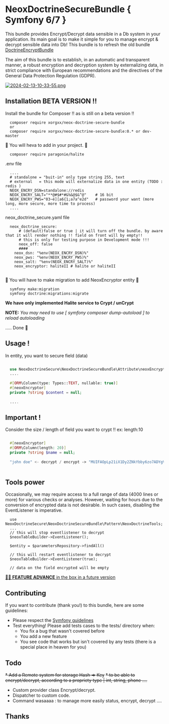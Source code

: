 
# NeoxDoctrineSecureBundle { Symfony 6/7 } 
This bundle provides Encrypt/Decrypt data sensible in a Db system in your application.
Its main goal is to make it simple for you to manage encrypt & decrypt sensible data into Db!
This bundle is to refresh the old bundle [DoctrineEncryptBundle](https://github.com/absolute-quantum/DoctrineEncryptBundle)

The aim of this bundle is to establish, in an automatic and transparent manner, a robust encryption and decryption
system by externalizing data, in strict compliance with European recommendations and the directives of the General Data
Protection Regulation (GDPR).

[![2024-02-13-10-33-55.png](https://i.postimg.cc/66C5K8PK/2024-02-13-10-33-55.png)](https://postimg.cc/145Zc3P7)
## Installation BETA VERSION !!

Install the bundle for Composer !! as is still on a beta version !!

````
  composer require xorgxx/neox-doctrine-secure-bundle
  or 
  composer require xorgxx/neox-doctrine-secure-bundle:0.* or dev-master
````
🚨 You will heva to add in your project. 🚨
````
  composer require paragonie/halite
````
.env file
````
  ....
  # standalone = "buit-in" only type string 255, text 
  # external   = this mode will externalize data in one entity (TODO : redis )
  NEOX_ENCRY_DSN=standalone://redis
  NEOX_ENCRY_SALT="**@#$#*#&%&@$&^@"    # 16 bit
  NEOX_ENCRY_PWS="03~é][a6{1;a7a^e2d"   # password your want (more long, more secure, more time to process)
  ....
````
neox_doctrine_secure.yaml file
````
  neox_doctrine_secure:
      # (default)false or true | it will turn off the bundle. by aware that it will render nothing !! field on front will by empty!!
      # this is only for testing purpose in Development mode !!!
      neox_off: false
      ####
    neox_dsn: "%env(NEOX_ENCRY_DSN)%"
    neox_pws: "%env(NEOX_ENCRY_PWS)%"
    neox_salt: "%env(NEOX_ENCRY_SALT)%"
    neox_encryptor: haliteII # halite or haliteII
  
````
🚨 You will have to make migration to add NeoxEncryptor entity 🚨
````
  symfony make:migration
  symfony doctrine:migrations:migrate
````
**We have only implemented Halite service to Crypt / unCrypt**

**NOTE:** _You may need to use [ symfony composer dump-autoload ] to reload autoloading_

 ..... Done 🎈

## Usage !
In entity, you want to secure field (data) 
````php

  use NeoxDoctrineSecure\NeoxDoctrineSecureBundle\Attribute\neoxEncryptor; 
  ....
  
  #[ORM\Column(type: Types::TEXT, nullable: true)]
  #[neoxEncryptor]
  private ?string $content = null;
  
  ....
````
## Important !
Consider the size / length of field you want to crypt !! ex: length:10 
````php

  #[neoxEncryptor]
  #[ORM\Column(length: 20)]
  private ?string $name = null;
  
  "john doe" <- decrypt / encrypt -> "MUIFAOpLp21iX1Dy2ZNkYbby6zo7ADYgVs-hGkNaWR2OF5AbQUMcBKZHigtFVxZiIFWyOTV8Ts-9q_pNAHBxCKcAPZNJjfPgVQglMLAKi0bZicmPlCQKJpRpX2k5IAjAqawOlFsPpD9KikIEFRhuy"
  
````
## Tools power
Occasionally, we may require access to a full range of data (4000 lines or more) for various checks or analyses. However, waiting for hours due to the conversion of encrypted data is not desirable. In such cases, disabling the EventListener is imperative.
````
  use NeoxDoctrineSecure\NeoxDoctrineSecureBundle\Pattern\NeoxDoctrineTools;
  ...
  // this will stop eventlistener to decrypt
  $neoxTableBuilder->EventListener();
  
  $entity = $parametersRepository->findAll()
  
  // this will restart eventlistener to decrypt
  $neoxTableBuilder->EventListener(true);
  
  // data on the field encrypted will be empty
````


[🚨🚨 **FEATURE ADVANCE** in the box in a future version](Doc/External.md)

## Contributing
If you want to contribute \(thank you!\) to this bundle, here are some guidelines:

* Please respect the [Symfony guidelines](http://symfony.com/doc/current/contributing/code/standards.html)
* Test everything! Please add tests cases to the tests/ directory when:
    * You fix a bug that wasn't covered before
    * You add a new feature
    * You see code that works but isn't covered by any tests \(there is a special place in heaven for you\)
## Todo
~~* Add a Remote system for storage Hash => Key~~
~~* to be able to encrypt/decrypt, according to a propriety type | int, string, phone ....~~
* Custom provider class Encrypt/decrypt.
* Dispatcher to custom code.
* Command wasaaaa : to manage more easily status, encrypt, decrypt ....

## Thanks